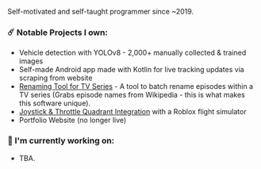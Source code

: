 Self-motivated and self-taught programmer since ~2019.

### ☄️ Notable Projects I own:
- Vehicle detection with YOLOv8 - 2,000+ manually collected & trained images
- Self-made Android app made with Kotlin for live tracking updates via scraping from website
- [Renaming Tool for TV Series](https://github.com/Gloryness/renaming-tool) - A tool to batch rename episodes within a TV series (Grabs episode names from Wikipedia - this is what makes this software unique).
- [Joystick & Throttle Quadrant Integration](https://github.com/Gloryness/ptfs-joystick) with a Roblox flight simulator
- Portfolio Website (no longer live)

### 🚀 I'm currently working on:
- TBA.

